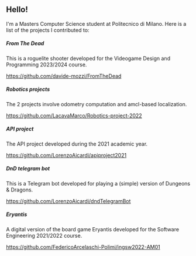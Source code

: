 ## Hello!

I'm a Masters Computer Science student at Politecnico di Milano. Here is a list of the projects I contributed to:

##### From The Dead
This is a roguelite shooter developed for the Videogame Design and Programming 2023/2024 course.

https://github.com/davide-mozzi/FromTheDead

##### Robotics projects
The 2 projects involve odometry computation and amcl-based localization.

https://github.com/LacavaMarco/Robotics-project-2022

##### API project
The API project developed during the 2021 academic year.

https://github.com/LorenzoAicardi/apiproject2021

##### DnD telegram bot
This is a Telegram bot developed for playing a (simple) version of Dungeons & Dragons.

https://github.com/LorenzoAicardi/dndTelegramBot

##### Eryantis
A digital version of the board game Eryantis developed for the Software Engineering 2021/2022 course.

https://github.com/FedericoArcelaschi-Polimi/ingsw2022-AM01
